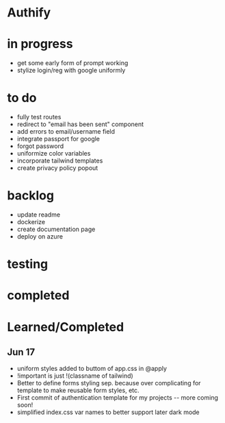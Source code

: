 # Authify

# in progress

- get some early form of prompt working
- stylize login/reg with google uniformly

# to do

- fully test routes
- redirect to "email has been sent" component
- add errors to email/username field
- integrate passport for google
- forgot password
- uniformize color variables
- incorporate tailwind templates
- create privacy policy popout

# backlog

- update readme
- dockerize
- create documentation page
- deploy on azure

# testing

# completed

# Learned/Completed

## Jun 17

- uniform styles added to buttom of app.css in @apply
- !important is just !(classname of tailwind)
- Better to define forms styling sep. because over complicating for template to make reusable form styles, etc.
- First commit of authentication template for my projects -- more coming soon!
- simplified index.css var names to better support later dark mode
